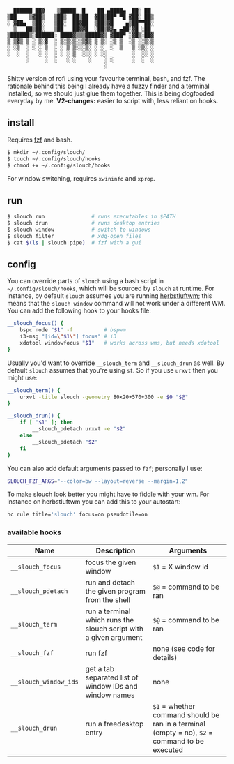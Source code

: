 
      ██████ ██▓    ▒█████  █    ██ ▄████▄  ██░ ██ 
    ▒██    ▒▓██▒   ▒██▒  ██▒██  ▓██▒██▀ ▀█ ▓██░ ██▒
    ░ ▓██▄  ▒██░   ▒██░  ██▓██  ▒██▒▓█    ▄▒██▀▀██░
      ▒   ██▒██░   ▒██   ██▓▓█  ░██▒▓▓▄ ▄██░▓█ ░██ 
    ▒██████▒░██████░ ████▓▒▒▒█████▓▒ ▓███▀ ░▓█▒░██▓
    ▒ ▒▓▒ ▒ ░ ▒░▓  ░ ▒░▒░▒░░▒▓▒ ▒ ▒░ ░▒ ▒  ░▒ ░░▒░▒
    ░ ░▒  ░ ░ ░ ▒  ░ ░ ▒ ▒░░░▒░ ░ ░  ░  ▒   ▒ ░▒░ ░
    ░  ░  ░   ░ ░  ░ ░ ░ ▒  ░░░ ░ ░░        ░  ░░ ░
          ░     ░  ░   ░ ░    ░    ░ ░      ░  ░  ░
                                   ░

Shitty version of rofi using your favourite terminal, bash, and fzf.
The rationale behind this being
I already have a fuzzy finder and a terminal installed,
so we should just glue them together.
This is being dogfooded everyday by me.
**V2-changes:** easier to script with, less reliant on hooks.

## install

Requires [fzf](https://github.com/junegunn/fzf) and bash.

```sh
$ mkdir ~/.config/slouch/
$ touch ~/.config/slouch/hooks
$ chmod +x ~/.config/slouch/hooks
```

For window switching, requires `xwininfo` and `xprop`.

## run

```sh
$ slouch run               # runs executables in $PATH
$ slouch drun              # runs desktop entries
$ slouch window            # switch to windows
$ slouch filter            # xdg-open files
$ cat $(ls | slouch pipe)  # fzf with a gui
```

## config

You can override parts of `slouch`
using a bash script in `~/.config/slouch/hooks`,
which will be sourced by `slouch` at runtime.
For instance, by default `slouch` assumes you
are running [herbstluftwm](https://herbstluftwm.org/);
this means that the `slouch window` command will not work
under a different WM. You can add the following hook to
your hooks file:

```sh
__slouch_focus() {
    bspc node "$1" -f          # bspwm
    i3-msg "[id=\"$1\"] focus" # i3
    xdotool windowfocus "$1"   # works across wms, but needs xdotool
}
```

Usually you'd want to override `__slouch_term` and `__slouch_drun`
as well. By default `slouch` assumes that you're using `st`.
So if you use `urxvt` then you might use:

```sh
__slouch_term() {
    urxvt -title slouch -geometry 80x20+570+300 -e $0 "$@"
}

__slouch_drun() {
    if [ "$1" ]; then
        __slouch_pdetach urxvt -e "$2"
    else
        __slouch_pdetach "$2"
    fi
}
```

You can also add default arguments passed to `fzf`;
personally I use:

```sh
SLOUCH_FZF_ARGS="--color=bw --layout=reverse --margin=1,2"
```

To make slouch look better you might have to fiddle with your wm.
For instance on herbstluftwm you can add this to your autostart:

```sh
hc rule title='slouch' focus=on pseudotile=on
```

### available hooks

| Name                  | Description                                                       | Arguments |
|-----------------------|-------------------------------------------------------------------|-----------|
| `__slouch_focus`      | focus the given window                                            | `$1` = X window id |
| `__slouch_pdetach`    | run and detach the given program from the shell                   | `$@` = command to be ran |
| `__slouch_term`       | run a terminal which runs the slouch script with a given argument | `$@` = command to be ran |
| `__slouch_fzf`        | run fzf                                                           | none (see code for details) |
| `__slouch_window_ids` | get a tab separated list of window IDs and window names           | none |
| `__slouch_drun`       | run a freedesktop entry                                           | `$1` = whether command should be ran in a terminal (empty = no), `$2` = command to be executed |
